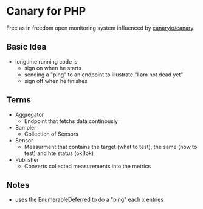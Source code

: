 # Canary for PHP

Free as in freedom open monitoring system influenced by [canaryio/canary](https://github.com/canaryio/canary).

## Basic Idea

* longtime running code is 
    * sign on when he starts
    * sending a "ping" to an endpoint to illustrate "I am not dead yet"
    * sign off when he finishes

## Terms

* Aggregator
    * Endpoint that fetchs data continously
* Sampler
    * Collection of Sensors
* Sensor
    * Measurment that contains the target (what to test), the same (how to test) and hte status (ok|!ok)
* Publisher
    * Converts collected measurements into the metrics

## Notes

* uses the [EnumerableDeferred](https://github.com/bazzline/php_component_toolbox/blob/master/source/Net/Bazzline/Component/Toolbox/Process/EnumerableDeferred.php) to do a "ping" each x entries

